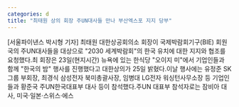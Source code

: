 ```yaml
---
categories: d
title: "최태원 상의 회장 주UN대사들 만나 부산엑스포 지지 당부"
---
```

[서울파이낸스 박시형 기자] 최태원 대한상공회의소 회장이 국제박람회기구(BIE) 회원국의 주UN대사들을 대상으로 "2030 세계박람회"의 한국 유치에 대한 지지와 협조를 요청했다.최 회장은 23일(현지시간) 뉴욕에 있는 한식당 "오이지 미"에서 기업인들과 함께 "한국의 밤" 행사를 진행했다고 대한상의가 25일 밝혔다.이날 행사에는 유정준 SK그룹 부회장, 최경식 삼성전자 북미총괄사장, 임병대 LG전자 워싱턴사무소장 등 기업인들과 황준국 주UN한국대표부 대사 등이 참석했다.주UN 대표부 참석자로는 잠비아 대사, 미국·일본·스위스·에스